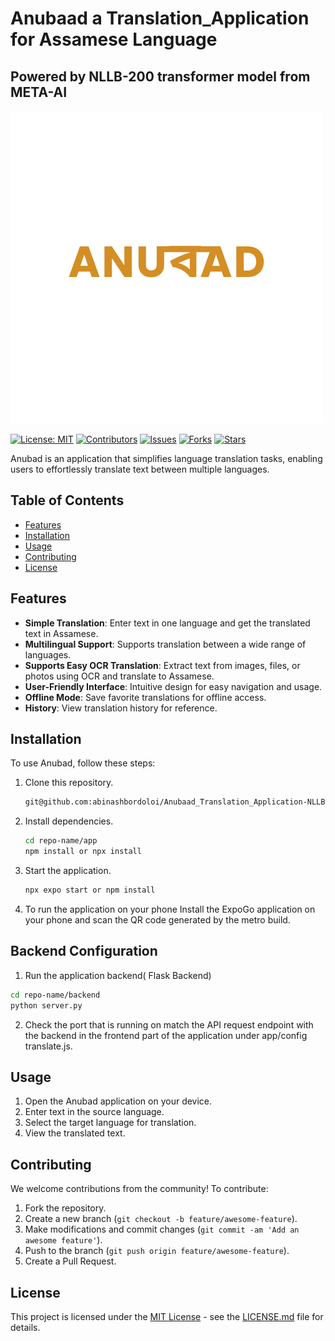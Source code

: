 # Anubaad a Translation_Application for Assamese Language
## Powered by NLLB-200 transformer model from META-AI


![Anubad Logo](app/assets/splashscreenA.png)

[![License: MIT](https://img.shields.io/badge/License-MIT-yellow.svg)](https://opensource.org/licenses/MIT)
[![Contributors](https://img.shields.io/github/contributors/your-username/repo-name.svg)](https://github.com/your-username/repo-name/graphs/contributors)
[![Issues](https://img.shields.io/github/issues/your-username/repo-name.svg)](https://github.com/your-username/repo-name/issues)
[![Forks](https://img.shields.io/github/forks/your-username/repo-name.svg?style=social)](https://github.com/your-username/repo-name/network/members)
[![Stars](https://img.shields.io/github/stars/your-username/repo-name.svg?style=social)](https://github.com/your-username/repo-name/stargazers)

Anubad is an application that simplifies language translation tasks, enabling users to effortlessly translate text between multiple languages.

## Table of Contents

- [Features](#features)
- [Installation](#installation)
- [Usage](#usage)
- [Contributing](#contributing)
- [License](#license)

## Features

- **Simple Translation**: Enter text in one language and get the translated text in Assamese.
- **Multilingual Support**: Supports translation between a wide range of languages.
- **Supports Easy OCR Translation**: Extract text from images, files, or photos using OCR and translate to Assamese.
- **User-Friendly Interface**: Intuitive design for easy navigation and usage.
- **Offline Mode**: Save favorite translations for offline access.
- **History**: View translation history for reference.

## Installation

To use Anubad, follow these steps:

1. Clone this repository.
    ```bash
    git@github.com:abinashbordoloi/Anubaad_Translation_Application-NLLB-200-META.git
    ```

2. Install dependencies.
    ```bash
    cd repo-name/app
    npm install or npx install
    ```

3. Start the application.
    ```bash
    npx expo start or npm install
    ```
4. To run the application on your phone
   Install the ExpoGo application on your phone and scan the QR code generated by the metro build.

## Backend Configuration

1. Run the application backend( Flask Backend) 
```bash
cd repo-name/backend
python server.py
```

2. Check the port that is running on
   match the API request endpoint with  the backend in the frontend part of the application under app/config translate.js.
   

## Usage

1. Open the Anubad application on your device.
2. Enter text in the source language.
3. Select the target language for translation.
4. View the translated text.

## Contributing

We welcome contributions from the community! To contribute:

1. Fork the repository.
2. Create a new branch (`git checkout -b feature/awesome-feature`).
3. Make modifications and commit changes (`git commit -am 'Add an awesome feature'`).
4. Push to the branch (`git push origin feature/awesome-feature`).
5. Create a Pull Request.

## License

This project is licensed under the [MIT License](https://opensource.org/licenses/MIT) - see the [LICENSE.md](LICENSE.md) file for details.
